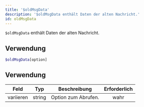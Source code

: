 ```yaml
---
title: '$oldMsgData'
description: '$oldMsgData enthält Daten der alten Nachricht.'
id: oldMsgData
---
```


`$oldMsgData` enthält Daten der alten Nachricht.

## Verwendung

```php
$oldMsgData[option]
```

## Verwendung

| Feld      | Typ    | Beschreibung        | Erforderlich |
| --------- | ------ | ------------------- |:------------:|
| variieren | string | Option zum Abrufen. |     wahr     |